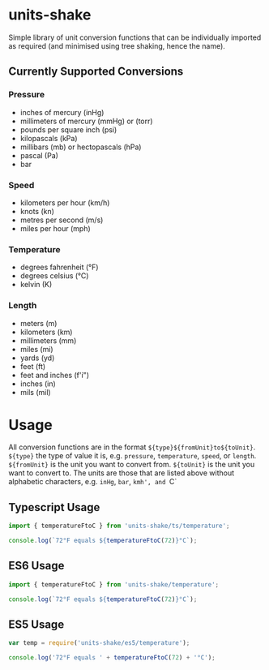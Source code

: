 # units-shake
Simple library of unit conversion functions that can be individually imported
as required (and minimised using tree shaking, hence the name).

## Currently Supported Conversions
### Pressure
- inches of mercury (inHg)
- millimeters of mercury (mmHg) or (torr)
- pounds per square inch (psi)
- kilopascals (kPa)
- millibars (mb) or hectopascals (hPa)
- pascal (Pa)
- bar

### Speed
- kilometers per hour (km/h)
- knots (kn)
- metres per second (m/s)
- miles per hour (mph)

### Temperature
- degrees fahrenheit (°F)
- degrees celsius (°C)
- kelvin (K)

### Length
- meters (m)
- kilometers (km)
- millimeters (mm)
- miles (mi)
- yards (yd)
- feet (ft)
- feet and inches (f'i")
- inches (in)
- mils (mil)

# Usage
All conversion functions are in the format ``${type}${fromUnit}to${toUnit}``.
`${type}` the type of value it is, e.g. `pressure`, `temperature`, `speed`, or
`length`.
`${fromUnit}` is the unit you want to convert from.
`${toUnit}` is the unit you want to convert to.
The units are those that are listed above without alphabetic characters,
e.g. `inHg`, `bar`, `kmh', and `C`

## Typescript Usage
```typescript
import { temperatureFtoC } from 'units-shake/ts/temperature';

console.log(`72°F equals ${temperatureFtoC(72)}°C`);
```

## ES6 Usage
```javascript
import { temperatureFtoC } from 'units-shake/temperature';

console.log(`72°F equals ${temperatureFtoC(72)}°C`);
```

## ES5 Usage
```javascript
var temp = require('units-shake/es5/temperature');

console.log('72°F equals ' + temperatureFtoC(72) + '°C');
```
